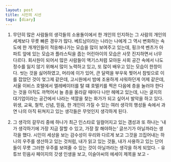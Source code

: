 ```yaml
---
layout: post
title: 시인의 시선
tags: [diary]
---
```


1. 무던히 많은 사람들의 생각들의 소용돌이에서 한 개인의 인지하는 그 사람의 개인의 세계보다 무릇 빠른 경우가 많다. 베트남이라는 나라는 나에게 그 역시 변화하는 속도에 한 개개인들이 적응해나가는 모습을 많이 보여주고 있는데, 핑크색 벤츠가 아파트 앞에 있는 모습과 플라스틱을 줍는 어린아이의 모습은 사뭇 진지하면서 너무 다르다. 회사원이 되어서 많은 사람들이 액기스처럼 모아둔 사회 공간 속에서 나도 정수를 잃지 않기 위해서 많이 노력하고 있고, 또 많이 배우고 있는 모습이 한창이다. 씻는 것을 싫어하였고, 머리에 이가 있어, 큰 달력을 부우욱 찢어서 참빚으로 이를 잡았던 것이 엊그제 같은데, 고시원에서 밤에 조용하게 샤워하던게 어제 같은데, 서울 이비스 호텔에서 엘레베이터를 탈 떄 호텔키를 찍은 다음에 층을 눌러야 한다는 것을 아직도 까먹어서 늘 층을 올라갈 때마다 나만 헤메고 있는데, 나는 굴지의 대기업이라는 공간에서 나라는 색깔을 찾는 화가가 되고 싶어서 발악을 하고 있다. 위생, 교육, 철학, 신념, 믿음, 한 개인이 가질 수 있는 여러 생각의 행성들 속에서 과연 나의 아직 뒤쳐지고 있는 생각들은 무엇인지 생각하게 된다.

2. 그 생각의 갈무리 중에 하나가 최근 인스타로 일컬어지고 있는 걤성과 또 하나는 '내가 생각하기에 가장 지금 잘할 수 있고, 가장 잘 해야하는' 글쓰기가 아닐까라는 생각을 했다. 시인이 세상을 보는 감수성이 우리와 다르게 보고 그것을 끄집어내는 하나의 우주를 생산하고 있는 것처럼, 내가 읽고 있는 것들, 내가 사용하고 있는 단어들이 무릇 그러한 우주를 보여줄 수 있는 것이 아닐까라는 생각을 하게 되었다. - 유튜브 민음사 페이지의 갓생 인생을 보고, 이슬아씨의 에세이 제목을 보고 -